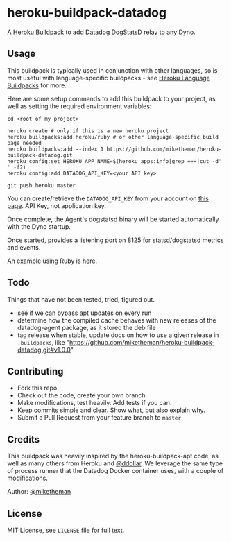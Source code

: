 heroku-buildpack-datadog
========================

A [Heroku Buildpack] to add [Datadog] [DogStatsD] relay to any Dyno.

## Usage

This buildpack is typically used in conjunction with other languages, so is
most useful with language-specific buildpacks - see [Heroku Language Buildpacks] for more.

Here are some setup commands to add this buildpack to your project, as well as
setting the required environment variables:

```shell
cd <root of my project>

heroku create # only if this is a new heroku project
heroku buildpacks:add heroku/ruby # or other language-specific build page needed
heroku buildpacks:add --index 1 https://github.com/miketheman/heroku-buildpack-datadog.git
heroku config:set HEROKU_APP_NAME=$(heroku apps:info|grep ===|cut -d' ' -f2)
heroku config:add DATADOG_API_KEY=<your API key>

git push heroku master
```

You can create/retrieve the `DATADOG_API_KEY` from your account on [this page](https://app.datadoghq.com/account/settings#api).
API Key, not application key.

Once complete, the Agent's dogstatsd binary will be started automatically with the Dyno startup.

Once started, provides a listening port on 8125 for statsd/dogstatsd metrics and events.

An example using Ruby is [here](https://github.com/miketheman/buildpack-example-ruby).

## Todo

Things that have not been tested, tried, figured out.

- see if we can bypass apt updates on every run
- determine how the compiled cache behaves with new releases of the
  datadog-agent package, as it stored the deb file
- tag release when stable, update docs on how to use a given release in
  `.buildpacks`, like "https://github.com/miketheman/heroku-buildpack-datadog.git#v1.0.0"

## Contributing

- Fork this repo
- Check out the code, create your own branch
- Make modifications, test heavily. Add tests if you can.
- Keep commits simple and clear. Show what, but also explain why.
- Submit a Pull Request from your feature branch to `master`

## Credits

This buildpack was heavily inspired by the heroku-buildpack-apt code, as well
as many others from Heroku and [@ddollar].
We leverage the same type of process runner that the Datadog Docker container
uses, with a couple of modifications.

Author: [@miketheman]

## License

MIT License, see `LICENSE` file for full text.

[Datadog]: http://www.datadog.com
[DogStatsD]: http://docs.datadoghq.com/guides/dogstatsd/
[Heroku Buildpack]: https://devcenter.heroku.com/articles/buildpacks
[Heroku Language Buildpacks]: https://devcenter.heroku.com/articles/buildpacks#default-buildpacks

[@ddollar]: https://github.com/ddollar
[@miketheman]: https://github.com/miketheman
